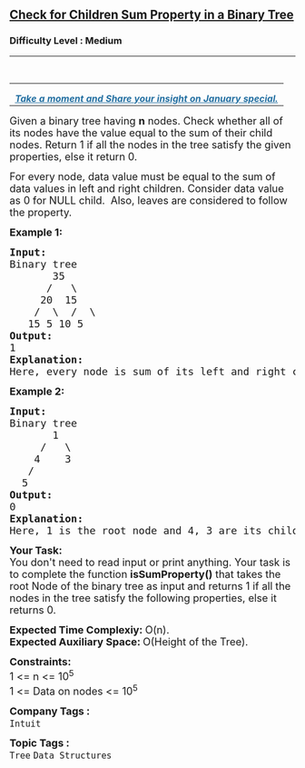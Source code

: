 <h2><a href="https://www.geeksforgeeks.org/problems/children-sum-parent/1">Check for Children Sum Property in a Binary Tree</a></h2><h3>Difficulty Level : Medium</h3><hr><div class="problems_problem_content__Xm_eO"><p>&nbsp;</p>
<table style="border-collapse: collapse; width: 99.9827%;" border="0">
<tbody>
<tr>
<td style="width: 99.2387%;">
<p style="margin-bottom: 0cm; line-height: 100%; text-align: center;"><a href="https://forms.gle/RgivzgKLjPgMBJFx6" target="_blank" rel="noopener" previewlistener="true"><strong><em><span style="text-decoration: underline;"><span style="color: #236fa1; text-decoration: underline;">Take a moment and Share your insight on January special.</span></span></em></strong></a></p>
</td>
</tr>
</tbody>
</table>
<p><span style="font-size: 18px;">Given a binary tree having <strong>n</strong> nodes. Check whether all of its nodes have the value equal to the sum of their child nodes.</span><span style="font-size: 18px;">&nbsp;R</span><span style="font-size: 18px;">eturn 1 if all the nodes in the tree satisfy the given properties, else it return 0.</span></p>
<p><span style="font-size: 18px;">For every node, data value must be equal to the sum of data values in left and right children. Consider data value as 0 for NULL child.&nbsp; Also, leaves are considered to follow the property.</span></p>
<p><span style="font-size: 18px;"><strong>Example 1:</strong></span></p>
<pre><span style="font-size: 18px;"><strong>Input:<br></strong>Binary tree
       35
      /   \
     20  15<br>    /  \  /  \<br>   15 5 10 5
<strong>Output: <br></strong>1<strong>
Explanation: <br></strong>Here, every node is sum of its left and right child.</span></pre>
<p><span style="font-size: 18px;"><strong>Example 2:</strong></span></p>
<pre><span style="font-size: 18px;"><strong>Input:<br></strong>Binary tree
       1
     /   \
&nbsp;   4    3
&nbsp;  /  
&nbsp; 5    
<strong>Output: <br></strong>0<strong>
Explanation: <br></strong>Here, 1 is the root node and 4, 3 are its child nodes. 4 + 3 = 7 which is not equal to the value of root node. Hence, this tree does not satisfy the given condition.</span></pre>
<p><span style="font-size: 18px;"><strong>Your Task:</strong><br>You don't need to read input or print anything. Your task is to complete the function</span><span style="font-size: 18px;"> <strong>isSumProperty()</strong> that takes the root Node of the binary tree as input and returns 1 if all the nodes in the tree satisfy the following properties, else it returns 0.<br></span></p>
<p><span style="font-size: 18px;"><strong>Expected Time Complexiy: </strong>O(n).<br><strong>Expected Auxiliary Space:&nbsp;</strong>O(Height of the Tree).</span></p>
<p><span style="font-size: 18px;"><strong>Constraints:</strong><br>1 &lt;= n &lt;= 10<sup>5</sup><br>1 &lt;= Data on nodes &lt;= 10<sup>5</sup></span></p></div><p><span style=font-size:18px><strong>Company Tags : </strong><br><code>Intuit</code>&nbsp;<br><p><span style=font-size:18px><strong>Topic Tags : </strong><br><code>Tree</code>&nbsp;<code>Data Structures</code>&nbsp;